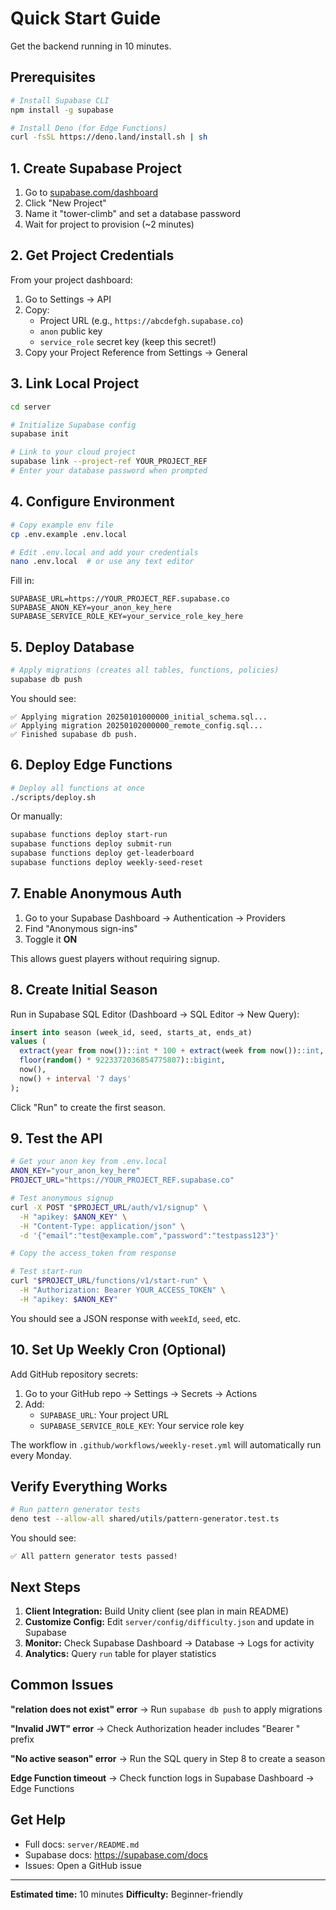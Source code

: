 # Quick Start Guide

Get the backend running in 10 minutes.

## Prerequisites

```bash
# Install Supabase CLI
npm install -g supabase

# Install Deno (for Edge Functions)
curl -fsSL https://deno.land/install.sh | sh
```

## 1. Create Supabase Project

1. Go to [supabase.com/dashboard](https://supabase.com/dashboard)
2. Click "New Project"
3. Name it "tower-climb" and set a database password
4. Wait for project to provision (~2 minutes)

## 2. Get Project Credentials

From your project dashboard:

1. Go to Settings → API
2. Copy:
   - Project URL (e.g., `https://abcdefgh.supabase.co`)
   - `anon` public key
   - `service_role` secret key (keep this secret!)
3. Copy your Project Reference from Settings → General

## 3. Link Local Project

```bash
cd server

# Initialize Supabase config
supabase init

# Link to your cloud project
supabase link --project-ref YOUR_PROJECT_REF
# Enter your database password when prompted
```

## 4. Configure Environment

```bash
# Copy example env file
cp .env.example .env.local

# Edit .env.local and add your credentials
nano .env.local  # or use any text editor
```

Fill in:
```
SUPABASE_URL=https://YOUR_PROJECT_REF.supabase.co
SUPABASE_ANON_KEY=your_anon_key_here
SUPABASE_SERVICE_ROLE_KEY=your_service_role_key_here
```

## 5. Deploy Database

```bash
# Apply migrations (creates all tables, functions, policies)
supabase db push
```

You should see:
```
✅ Applying migration 20250101000000_initial_schema.sql...
✅ Applying migration 20250102000000_remote_config.sql...
✅ Finished supabase db push.
```

## 6. Deploy Edge Functions

```bash
# Deploy all functions at once
./scripts/deploy.sh
```

Or manually:
```bash
supabase functions deploy start-run
supabase functions deploy submit-run
supabase functions deploy get-leaderboard
supabase functions deploy weekly-seed-reset
```

## 7. Enable Anonymous Auth

1. Go to your Supabase Dashboard → Authentication → Providers
2. Find "Anonymous sign-ins"
3. Toggle it **ON**

This allows guest players without requiring signup.

## 8. Create Initial Season

Run in Supabase SQL Editor (Dashboard → SQL Editor → New Query):

```sql
insert into season (week_id, seed, starts_at, ends_at)
values (
  extract(year from now())::int * 100 + extract(week from now())::int,
  floor(random() * 9223372036854775807)::bigint,
  now(),
  now() + interval '7 days'
);
```

Click "Run" to create the first season.

## 9. Test the API

```bash
# Get your anon key from .env.local
ANON_KEY="your_anon_key_here"
PROJECT_URL="https://YOUR_PROJECT_REF.supabase.co"

# Test anonymous signup
curl -X POST "$PROJECT_URL/auth/v1/signup" \
  -H "apikey: $ANON_KEY" \
  -H "Content-Type: application/json" \
  -d '{"email":"test@example.com","password":"testpass123"}'

# Copy the access_token from response

# Test start-run
curl "$PROJECT_URL/functions/v1/start-run" \
  -H "Authorization: Bearer YOUR_ACCESS_TOKEN" \
  -H "apikey: $ANON_KEY"
```

You should see a JSON response with `weekId`, `seed`, etc.

## 10. Set Up Weekly Cron (Optional)

Add GitHub repository secrets:
1. Go to your GitHub repo → Settings → Secrets → Actions
2. Add:
   - `SUPABASE_URL`: Your project URL
   - `SUPABASE_SERVICE_ROLE_KEY`: Your service role key

The workflow in `.github/workflows/weekly-reset.yml` will automatically run every Monday.

## Verify Everything Works

```bash
# Run pattern generator tests
deno test --allow-all shared/utils/pattern-generator.test.ts
```

You should see:
```
✅ All pattern generator tests passed!
```

## Next Steps

1. **Client Integration:** Build Unity client (see plan in main README)
2. **Customize Config:** Edit `server/config/difficulty.json` and update in Supabase
3. **Monitor:** Check Supabase Dashboard → Database → Logs for activity
4. **Analytics:** Query `run` table for player statistics

## Common Issues

**"relation does not exist" error**
→ Run `supabase db push` to apply migrations

**"Invalid JWT" error**
→ Check Authorization header includes "Bearer " prefix

**"No active season" error**
→ Run the SQL query in Step 8 to create a season

**Edge Function timeout**
→ Check function logs in Supabase Dashboard → Edge Functions

## Get Help

- Full docs: `server/README.md`
- Supabase docs: https://supabase.com/docs
- Issues: Open a GitHub issue

---

**Estimated time:** 10 minutes
**Difficulty:** Beginner-friendly
